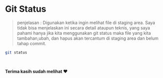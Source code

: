 # Git Status

> penjelasan : Digunakan ketika ingin melihat file di staging area. Saya tidak bisa menjelaskan ini secara detail ataupun teknis, yang saya pahami hanya jika kita menggunakan git status maka file yang kita tambahan,ubah, dan hapus akan tercantum di staging area dan belum tahap commit.

```bash
git status
```

<br>

**Terima kasih sudah melihat :heart:**